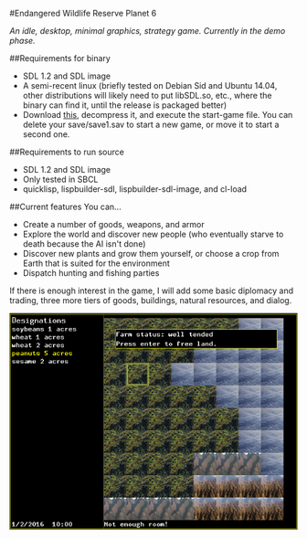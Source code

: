 #Endangered Wildlife Reserve Planet 6

*An idle, desktop, minimal graphics, strategy game. Currently in the demo phase.*

##Requirements for binary
* SDL 1.2 and SDL image
* A semi-recent linux (briefly tested on Debian Sid and Ubuntu 14.04, other distributions will likely need to put libSDL.so, etc., where the binary can find it, until the release is packaged better)
* Download [this](https://github.com/mike-1-2-3/EWRP6/releases/download/0.5.0/EWRP6.tar.gz), decompress it, and execute the start-game file. You can delete your save/save1.sav to start a new game, or move it to start a second one.

##Requirements to run source
* SDL 1.2 and SDL image
* Only tested in SBCL
* quicklisp, lispbuilder-sdl, lispbuilder-sdl-image, and cl-load

##Current features
You can...
* Create a number of goods, weapons, and armor
* Explore the world and discover new people (who eventually starve to death because the AI isn't done)
* Discover new plants and grow them yourself, or choose a crop from Earth that is suited for the environment
* Dispatch hunting and fishing parties

If there is enough interest in the game, I will add some basic diplomacy and trading, three more tiers of goods, buildings, natural resources, and dialog.

![screenshot](/screenshot.png?raw=true)